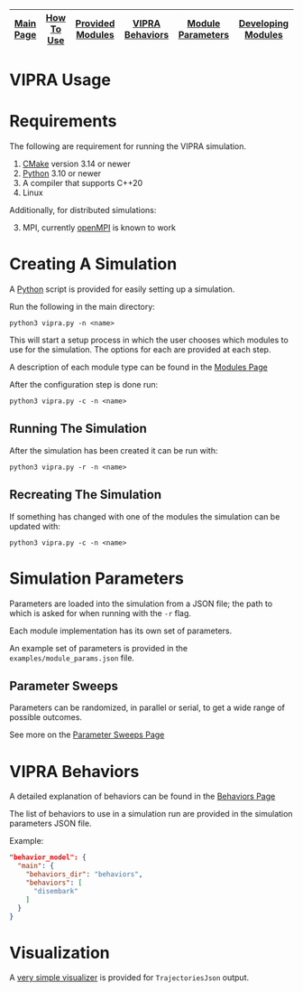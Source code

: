 
| [Main Page](../../docs.md) | [How To Use](usage.md) | [Provided Modules](base_modules.md) | [VIPRA Behaviors](behaviors/behaviors.md) | [Module Parameters](parameters.md) | [Developing Modules](../developers/overview.md) |
| --- | --- | --- | --- | --- | --- |

# VIPRA Usage

# Requirements

The following are requirement for running the VIPRA simulation.

1. [CMake](https://cmake.org/download/) version 3.14 or newer
4. [Python](https://www.python.org/) 3.10 or newer
2. A compiler that supports C++20
3. Linux

Additionally, for distributed simulations:

3. MPI, currently [openMPI](https://www.open-mpi.org/software/ompi/v5.0/) is known to work

# Creating A Simulation

A [Python](https://www.python.org/) script is provided for easily setting up a simulation.

Run the following in the main directory:
```
python3 vipra.py -n <name>
```

This will start a setup process in which the user chooses which modules to use for the simulation.
The options for each are provided at each step.

A description of each module type can be found in the [Modules Page](modules.md)

After the configuration step is done run:
```
python3 vipra.py -c -n <name>
```

## Running The Simulation

After the simulation has been created it can be run with:

```
python3 vipra.py -r -n <name>
```

## Recreating The Simulation

If something has changed with one of the modules the simulation can be updated with:

```
python3 vipra.py -c -n <name>
```

# Simulation Parameters

Parameters are loaded into the simulation from a JSON file; the path to which is asked for when running with the `-r` flag.

Each module implementation has its own set of parameters.

An example set of parameters is provided in the `examples/module_params.json` file.

## Parameter Sweeps

Parameters can be randomized, in parallel or serial, to get a wide range of possible outcomes.

See more on the [Parameter Sweeps Page](parameter_sweeps.md)

# VIPRA Behaviors

A detailed explanation of behaviors can be found in the [Behaviors Page](behaviors/behaviors.md)

The list of behaviors to use in a simulation run are provided in the simulation parameters JSON file.

Example:
```JSON
"behavior_model": {
  "main": {
    "behaviors_dir": "behaviors",
    "behaviors": [
      "disembark"
    ]
  }
}
```

# Visualization

A [very simple visualizer](tools/visualizer.md) is provided for `TrajectoriesJson` output.